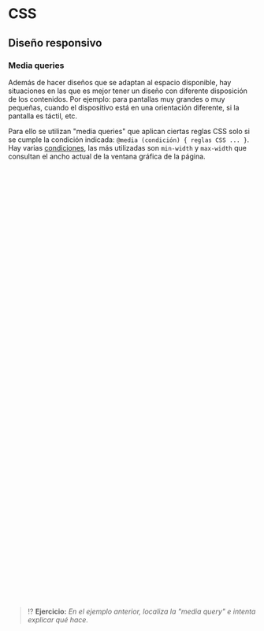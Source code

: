 # CSS
## Diseño responsivo

### Media queries

Además de hacer diseños que se adaptan al espacio disponible, hay situaciones en las que es mejor tener un diseño con diferente disposición de los contenidos. Por ejemplo: para pantallas muy grandes o muy pequeñas, cuando el dispositivo está en una orientación diferente, si la pantalla es táctil, etc. 

Para ello se utilizan "media queries" que aplican ciertas reglas CSS solo si se cumple la condición indicada: `@media (condición) { reglas CSS ... }`. Hay varias [condiciones](https://developer.mozilla.org/en-US/docs/Web/CSS/Media_Queries/Using_media_queries), las más utilizadas son `min-width` y `max-width` que consultan el ancho actual de la ventana gráfica de la página.

<div class="codepen" data-prefill data-height="350" data-theme-id="light" data-default-tab="css,result" data-editable="true" style="opacity:0">
  <pre data-lang="html">&lt;body>
  &lt;header class="cabecera">Cabecera&lt;/header>
  &lt;article class="contenido">Contenido&lt;/article>
  &lt;aside class="secciones">Secciones del sitio web&lt;/aside>
  &lt;aside class="indice">Índice del contenido&lt;/aside>
  &lt;footer class="pie">Pié de página&lt;/footer>
&lt;/body></pre>
  <pre data-lang="css">body {
  display: grid;
  grid-template-columns: 2fr 3fr 1fr;
  grid-template-areas:
    "header   header header"
    "sections main   index"
    "footer   footer footer";
  gap: 7px;
  padding: 12px;
  text-align: center;
  font: 12px sans-serif;
}
@media (max-width: 400px) {
  body {
    grid-template-columns: 1fr;
    grid-template-areas:
      "header"
      "sections"
      "index"
      "main"
      "footer";
  }
}
body * {
  padding: 10px;
}
.cabecera {
  background: tomato;
  grid-area: header;
}
.pie {
  background: lightgreen;
  grid-area: footer;
}
.contenido {
  text-align: left;
  background: deepskyblue;
  grid-area: main;
}
.secciones {
  background: gold;
  grid-area: sections;
}
.indice {
  background: hotpink;
  grid-area: index;
}</pre></div>

> ⁉️ **Ejercicio:** _En el ejemplo anterior, localiza la "media query" e intenta explicar qué hace._